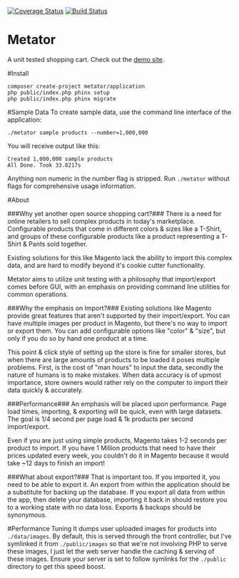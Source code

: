 [![Coverage Status](https://coveralls.io/repos/metator/application/badge.png?branch=master)](https://coveralls.io/r/metator/application?branch=master)
[![Build Status](https://travis-ci.org/metator/application.png?branch=master)](https://travis-ci.org/metator/application)

Metator
=======
A unit tested shopping cart. Check out the [demo site](http://demo.metator.com/).

#Install
````
composer create-project metator/application
php public/index.php phinx setup
php public/index.php phinx migrate
````

#Sample Data
To create sample data, use the command line interface of the application:
````
./metator sample products --number=1,000,000
````
You will receive output like this:
````
Created 1,000,000 sample products
All Done. Took 33.8217s
````
Anything non numeric in the number flag is stripped. Run `./metator` without flags for comprehensive usage information.

#About

###Why yet another open source shopping cart?###
There is a need for online retailers to sell complex products in today's marketplace. Configurable products that come in different colors & sizes like a T-Shirt, and groups of these configurable products like a product representing a T-Shirt & Pants sold together.

Existing solutions for this like Magento lack the ability to import this complex data, and are hard to modify beyond it's cookie cutter functionality.

Metator aims to utilize unit testing with a philosophy that import/export comes before GUI, with an emphasis on providing command line utilities for common operations.

###Why the emphasis on Import?###
Existing solutions like Magento provide great features that aren't supported by their import/export. You can have multiple images per product in Magento, but there's no way to import or export them. You can add configurable options like "color" & "size", but only if you do so by hand one product at a time.

This point & click style of setting up the store is fine for smaller stores, but when there are large amounts of products to be loaded it poses multiple problems. First, is the cost of "man hours" to input the data, secondly the nature of humans is to make mistakes. When data accuracy is of upmost importance, store owners would rather rely on the computer to import their data quickly & accurately.

###Performance###
An emphasis will be placed upon performance. Page load times, importing, & exporting will be quick, even with large datasets. The goal is 1/4 second per page load & 1k products per second import/export.

Even if you are just using simple products, Magento takes 1-2 seconds per product to import. If you have 1 Million products that need to have their prices updated every week, you couldn't do it in Magento because it would take ~12 days to finish an import!

###What about export?###
That is important too. If you imported it, you need to be able to export it. An export from within the application should be a substitute for backing up the database. If you export all data from within the app, then delete your database, importing it back in should restore you to a working state with no data loss. Exports & backups should be synonymous.

#Performance Tuning
It dumps user uploaded images for products into `./data/images`. By default, this is served through the front controller, but I've symlinked it from `./public/images` so that we're not involving PHP to serve these images, I just let the web server handle the caching & serving of these images. Ensure your server is set to follow symlinks for the `./public` directory to get this speed boost.
